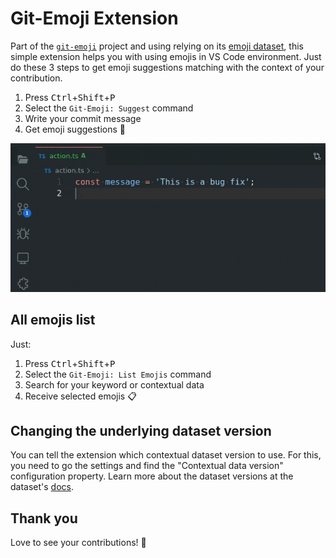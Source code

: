 # Git-Emoji Extension

Part of the [`git-emoji`][git-emoji] project and using relying on its [emoji dataset][git-emoji-dataset], this simple extension helps you with using emojis in VS Code environment. Just do these 3 steps to get emoji suggestions matching with the context of your contribution.

1. Press <kbd>Ctrl</kbd>+<kbd>Shift</kbd>+<kbd>P</kbd>
1. Select the `Git-Emoji: Suggest` command
1. Write your commit message
1. Get emoji suggestions 🎁

[git-emoji]: https://github.com/git-emoji
[git-emoji-dataset]: https://github.com/git-emoji/dataset-js

![Suggest emoji for git commit message](/images/capture-suggest.gif)

## All emojis list

Just:

1. Press <kbd>Ctrl</kbd>+<kbd>Shift</kbd>+<kbd>P</kbd>
1. Select the `Git-Emoji: List Emojis` command
1. Search for your keyword or contextual data
1. Receive selected emojis 📋

## Changing the underlying dataset version

You can tell the extension which contextual dataset version to use. For this, you need to go the settings and find the "Contextual data version" configuration property. Learn more about the dataset versions at the dataset's [docs][git-emoji-dataset].

## Thank you

Love to see your contributions! 🍏
